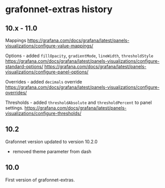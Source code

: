 # grafonnet-extras history

## 10.x - 11.0

Mappings
https://grafana.com/docs/grafana/latest/panels-visualizations/configure-value-mappings/

Options - added `fillOpacity`, `gradientMode`, `lineWidth`, `thresholdStyle`
https://grafana.com/docs/grafana/latest/panels-visualizations/configure-standard-options/
https://grafana.com/docs/grafana/latest/panels-visualizations/configure-panel-options/

Overrides - added `decimals` override
https://grafana.com/docs/grafana/latest/panels-visualizations/configure-overrides/

Thresholds - added `thresholdAbsolute` and `thresholdPercent` to panel settings.
https://grafana.com/docs/grafana/latest/panels-visualizations/configure-thresholds/

## 10.2

Grafonnet version updated to version 10.2.0

- removed theme parameter from dash

## 10.0

First version of grafonnet-extras.
